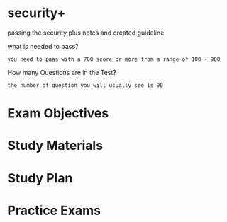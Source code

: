 # security+

 passing the security plus notes and created guideline 


what is needed to pass? 

    you need to paas with a 700 score or more from a range of 100 - 900

How many Questions are in the Test?

    the number of question you will usually see is 90 

# Exam Objectives

# Study Materials

# Study Plan

# Practice Exams

